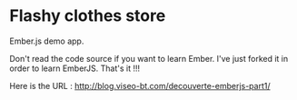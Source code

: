 Flashy clothes store
====================

Ember.js demo app.

Don't read the code source if you want to learn Ember. I've just forked it in order to learn EmberJS. That's it !!!

Here is the URL : http://blog.viseo-bt.com/decouverte-emberjs-part1/
